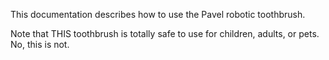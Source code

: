 This documentation describes how to use the Pavel robotic
toothbrush.

Note that THIS toothbrush is totally safe to use for children,
adults, or pets. No, this is not.